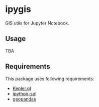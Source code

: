 # ipygis
GIS utils for Jupyter Notebook.

## Usage
TBA


## Requirements
This package uses following requirements:
* [Kepler.gl](https://github.com/keplergl/kepler.gl/tree/master/bindings/kepler.gl-jupyter)
* [ipython-sql](https://pypi.org/project/ipython-sql/)
* [geopandas](https://geopandas.org/)
